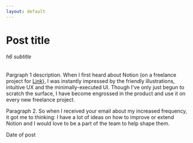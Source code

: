 ```yaml
---
layout: default
---
```


# Post title

###### h6 subtitle
Pargraph 1 description. When I first heard about Notion (on a freelance project for [Link](https://webflow.com)), I was instantly impressed by the friendly illustrations, intuitive UX and the minimally-executed UI. Though I've only just begun to scratch the surface, I have become engrossed in the product and use it on every new freelance project.

Paragraph 2. So when I received your email about my increased frequency, it got me to thinking: I have a lot of ideas on how to improve or extend Notion and I would love to be a part of the team to help shape them.

<p class="date">Date of post</p>
